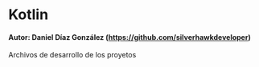 # Kotlin

#### Autor: Daniel Díaz González (https://github.com/silverhawkdeveloper)

Archivos de desarrollo de los proyetos